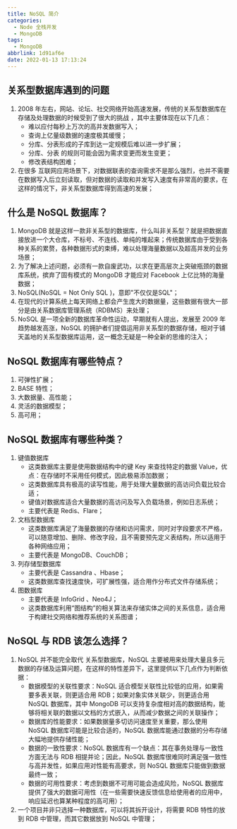 ```yaml
---
title: NoSQL 简介
categories:
  - Node 全栈开发
  - MongoDB
tags:
  - MongoDB
abbrlink: 1d91af6e
date: 2022-01-13 17:13:24
---
```


## 关系型数据库遇到的问题
1. 2008 年左右，网站、论坛、社交网络开始高速发展，传统的关系型数据库在存储及处理数据的时候受到了很大的挑战 ，其中主要体现在以下几点：
    - 难以应付每秒上万次的高并发数据写入；
    - 查询上亿量级数据的速度极其缓慢；
    - 分库、分表形成的子库到达一定规模后难以进一步扩展；
    - 分库、分表 的规则可能会因为需求变更而发生变更；
    - 修改表结构困难；
2. 在很多 互联网应用场景下，对数据联表的查询需求不是那么强烈，也并不需要在数据写入后立刻读取，但对数据的读取和并发写入速度有非常高的要求，在这样的情况下，非关系型数据库得到高速的发展；

## 什么是 NoSQL 数据库？
1. MongoDB 就是这样一款非关系型的数据库，什么叫非关系型？就是把数据直接放进一个大仓库，不标号、不连线、单纯的堆起来；传统数据库由于受到各种关系的累赘，各种数据形式的束缚，难以处理海量数据以及超高并发的业务场景；
2. 为了解决上述问题，必须有一款自废武功，以求在更高层次上突破瓶颈的数据库系统，摈弃了固有模式的 MongoDB 才能应对 Facebook 上亿比特的海量数据；
3. NoSQL(NoSQL = Not Only SQL )，意即"不仅仅是SQL"；
4. 在现代的计算系统上每天网络上都会产生庞大的数据量，这些数据有很大一部分是由关系数据库管理系统（RDBMS）来处理；
5. NoSQL 是一项全新的数据库革命性运动，早期就有人提出，发展至 2009 年趋势越发高涨，NoSQL 的拥护者们提倡运用非关系型的数据存储，相对于铺天盖地的关系型数据库运用，这一概念无疑是一种全新的思维的注入；

## NoSQL 数据库有哪些特点？
1. 可弹性扩展；
2. BASE 特性；
3. 大数据量、高性能；
4. 灵活的数据模型；
5. 高可用；

## NoSQL 数据库有哪些种类？
1. 键值数据库
    - 这类数据库主要是使用数据结构中的键 Key 来查找特定的数据 Value，优点：在存储时不采用任何模式，因此极易添加数据；
    - 这类数据库具有极高的读写性能，用于处理大量数据的高访问负载比较合适；
    - 键值对数据库适合大量数据的高访问及写入负载场景，例如日志系统；
    - 主要代表是 Redis、Flare；
2. 文档型数据库
    - 这类数据库满足了海量数据的存储和访问需求，同时对字段要求不严格，可以随意增加、删除、修改字段，且不需要预先定义表结构，所以适用于各种网络应用；
    - 主要代表是 MongoDB、CouchDB；
3. 列存储型数据库
    - 主要代表是 Cassandra 、Hbase；
    - 这类数据库查找速度快，可扩展性强，适合用作分布式文件存储系统；
4. 图数据库
    - 主要代表是 InfoGrid 、Neo4J；
    - 这类数据库利用“图结构”的相关算法来存储实体之间的关系信息，适合用于构建社交网络和推荐系统的关系图谱；


## NoSQL 与 RDB 该怎么选择？
1. NoSQL 并不能完全取代 关系型数据库，NoSQL 主要被用来处理大量且多元数据的存储及运算问题，在这样的特性差异下，这里提供以下几点作为判断依据：
    - 数据模型的关联性要求：NoSQL 适合模型关联性比较低的应用，如果需要多表关联，则更适合用 RDB；如果对象实体关联少，则更适合用 NoSQL 数据库，其中 MongoDB 可以支持复杂度相对高的数据结构，能够将相关联的数据以文档的方式嵌入，从而减少数据之间的关联操作；
    - 数据库的性能要求：如果数据量多切访问速度至关重要，那么使用 NoSQL 数据库可能是比较合适的，NoSQL 数据库能通过数据的分布存储大幅地提供存储性能；
    - 数据的一致性要求：NoSQL 数据库有一个缺点：其在事务处理与一致性方面无法与 RDB 相提并论；因此，NoSQL 数据库很难同时满足强一致性与高并发性，如果应用对性能有高要求，则 NoSQL 数据库只能做到数据最终一致；
    - 数据的可用性要求：考虑到数据不可用可能会造成风险，NoSQL 数据库提供了强大的数据可用性（在一些需要快速反馈信息给使用者的应用中，响应延迟也算某种程度的高可用）；
2. 一个项目并非只选择一种数据库，可以将其拆开设计，将需要 RDB 特性的放到 RDB 中管理，而其它数据放到 NoSQL 中管理；
